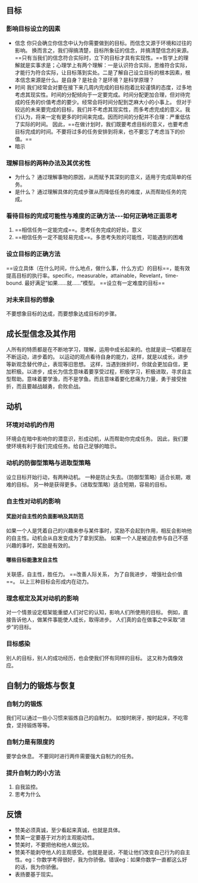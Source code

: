 ## 目标
### 影响目标设立的因素
- 信念
    你只会确立你信念中认为你需要做到的目标。而信念又源于环境和过往的影响。
    换而言之，我们得搞清楚，目标所象征的信念，并搞清楚信念的来源。==只有当我们的信念符合实际时，立下的目标才具有实现性。==哲学上的理解就是实事求是；心理学上有两个理解：一是认识符合实际，思维符合实际，才能行为符合实际，让目标落到实处。二是了解自己设立目标的根本因素，根本信念来源是什么。是自身？是社会？是环境？是科学原理？
- 时间
    我们经常会对要在接下来几周内完成的目标抱着比较谨慎的态度，过多地考虑其现实性。时间的分配倾向于一定要完成。时间分配更加合理，但对待完成的任务的价值考虑的要少。经常会将时间分配到芝麻大小的小事上。
    但对于较远的未来要完成的目标，我们并不考虑其现实性，而多考虑完成的意义。我们认为，将来一定有更多的时间来完成。因而时间的分配并不合理：严重低估了实际的时间。
    因此，==在做计划时，我们既要考虑目标的意义，也要考虑目标完成的时间。不要将过多的任务安排到将来，也不要忘了考虑当下的价值。==
- 暗示
### 理解目标的两种办法及其优劣性
- 为什么？
    通过理解事物的原因，从而赋予其深刻的意义，适用于完成简单的任务。
- 是什么？
    通过理解具体的完成步骤从而降低任务的难度，从而帮助任务的完成。

### 看待目标的完成可能性与难度的正确方法---如何正确地正面思考
1. ==相信任务一定能完成==。思考任务完成的好处，意义
2. ==相信任务一定不能轻易完成==。多思考失败的可能性，可能遇到的困难

### 设立目标的正确方法
==设立具体（在什么时间，什么地点，做什么事，什么方式）的目标==，能有效提高目标的执行率。specific，measurable，attainable，Revelant，time-bound.
最好满足“如果……就……”模型。
==设立有一定难度的目标==

### 对未来目标的想象
不要想象目标的达成，而要想象达成目标的步骤。

## 成长型信念及其作用
人所有的特质都是在不断地学习，理解，运用中成长起来的。也就是说一切都是在不断运动，进步着的。
以运动的观点看待自身的能力，这样，就是以成长，进步等新观念替代停止，表现等旧思想。
这样，当遇到挫折时，你就会更加自信，更加积极。以进步，成长为信念意味着要享受过程，积极学习，积极进取，寻求自主型帮助。意味着要学渔，而不是学鱼。而且意味着要化悲痛为力量，勇于接受挫折，而且要越战越勇，俞败俞战。

## 动机
### 环境对动机的作用
环境会在暗中影响你的潜意识，形成动机，从而帮助你完成任务。
因此，我们要使环境有利于我们完成任务。给自己足够的暗示。
### 动机的防御型策略与进取型策略
设立目标开始行动，有两种动机。
一种是防止失去。（防御型策略）适合长期，艰难的目标。
另一种是获得更多。（进取型策略）适合短期，容易的目标。
### 自主性对动机的影响
#### 奖励对自主性的负面影响及其防范
如果一个人是凭着自己的兴趣来参与某件事时，奖励不会起到作用，相反会影响他的自主性。动机会从自发变成为了拿到奖励。
如果一个人是被迫去参与自己不感兴趣的事时，奖励是有效的。
#### 哪些目标能激发自主性
关联感，自主性，胜任力。
==改善人际关系，
为了自我进步，
增强社会价值==。
以上三种目标会形成内在动力。

### 理念框定及其对动机的影响
对一个情景设定框架能重塑人们对它的认知，影响人们所使用的目标。
例如，直接告诉他人，做某件事能使人成长，取得进步。
人们真的会在做事之中采取“进步”的目标。

### 目标感染
别人的目标，别人的成功经历，也会使我们怀有同样的目标。
这又称为偶像效应。

## 自制力的锻炼与恢复
### 自制力的锻炼
我们可以通过一些小习惯来锻炼自己的自制力。
如按时刷牙，按时起床，不吃零食，坚持锻炼等等。
### 自制力是有限度的
要学会休息。
不要同时进行两件需要强大自制力的任务。
### 提升自制力的小方法
1. 自我监控。
2. 思考为什么

## 反馈
- 赞美必须真诚，至少看起来真诚，也就是具体。
- 赞美一定要基于对方的主观能动性。
- 赞美时，不要把他和他人做比较。
- 赞美不能剥夺他人的主观感受。也就是是说，不能让他们改变自己行为的自主性。eg：你数学考得很好，我为你骄傲。错误eg：如果你数学一直都这么好的话，我为你骄傲。
- 表扬要基于现实。

